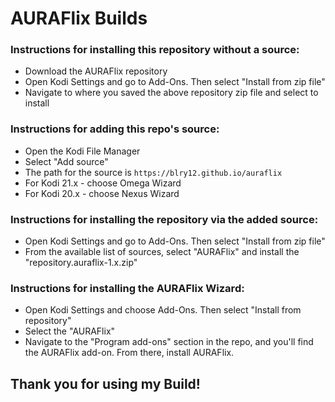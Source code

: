 # AURAFlix Builds


### Instructions for installing this repository without a source:

<ul>
    <li>Download the AURAFlix repository</li>
    <li>Open Kodi Settings and go to Add-Ons. Then select "Install from zip file"</li>
    <li>Navigate to where you saved the above repository zip file and select to install</li>
</ul>

### Instructions for adding this repo's source:

<ul>
    <li>Open the Kodi File Manager</li>
    <li>Select "Add source"</li>
    <li>The path for the source is <code>https://blry12.github.io/auraflix</code></li>
    <li>For Kodi 21.x - choose Omega Wizard</li>
    <li>For Kodi 20.x - choose Nexus Wizard</li>
</ul>  



### Instructions for installing the repository via the added source:

<ul>
    <li>Open Kodi Settings and go to Add-Ons. Then select "Install from zip file"</li>
    <li>From the available list of sources, select "AURAFlix" and install the "repository.auraflix-1.x.zip"</li>
</ul>



### Instructions for installing the AURAFlix Wizard:

<ul>
    <li>Open Kodi Settings and choose Add-Ons. Then select "Install from repository"</li>
    <li>Select the "AURAFlix"</li>
    <li>Navigate to the "Program add-ons" section in the repo, and you'll find the AURAFlix add-on. From there, install AURAFlix.</li>
</ul>



## Thank you for using my Build!
